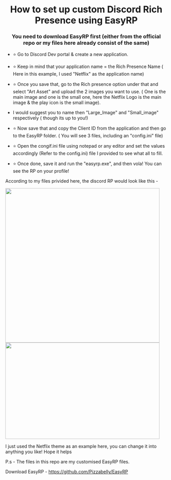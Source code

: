 <h1 align="center">How to set up custom Discord Rich Presence using EasyRP</h1>
<h3 align="center"> You need to download EasyRP first (either from the official repo or my files here already consist of the same)</h3>

- ⭐ Go to Discord Dev portal & create a new application.
- ⭐ Keep in mind that your application name = the Rich Presence Name ( Here in this example, I used "Netflix" as the application name)
- ⭐ Once you save that, go to the Rich presence option under that and select "Art Asset" and upload the 2 images you want to use. ( One is the main image and one is the small one, here the
Netflix Logo is the main image & the play icon is the small image).

- I would suggest you to name then "Large_Image" and "Small_image" respectively ( though its up to you!)

- ⭐ Now save that and copy the Client ID from the application and then go to the EasyRP folder. ( You will see 3 files, including an "config.ini" file)

- ⭐ Open the congif.ini file using notepad or any editor and set the values accordingly (Refer to the config.ini) file I provided to see what all to fill.

- ⭐ Once done, save it and run the "easyrp.exe", and then vola! You can see the RP on your profile! 


According to my files privided here, the discord RP would look like this -

<img src="https://cdn.discordapp.com/attachments/785838284780601357/852060046002749450/Screenshot_1.png" height="480" width="480">
<img src="https://cdn.discordapp.com/attachments/785838284780601357/852060047672213514/Screenshot_2.png" height="300" width="480">


I just used the Netflix theme as an example here, you can change it into anything you like! Hope it helps



P.s - The files in this repo are my customised EasyRP files.

Download EasyRP - https://github.com/Pizzabelly/EasyRP
